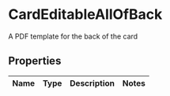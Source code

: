 

# CardEditableAllOfBack

A PDF template for the back of the card

## Properties

| Name | Type | Description | Notes |
|------------ | ------------- | ------------- | -------------|



